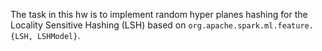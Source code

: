 The task in this hw is to implement random hyper planes hashing for the Locality Sensitive Hashing (LSH) based on ```org.apache.spark.ml.feature.{LSH, LSHModel}```.
